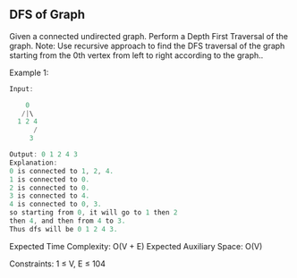 ## DFS of Graph
Given a connected undirected graph. Perform a Depth First Traversal of the graph.
Note: Use recursive approach to find the DFS traversal of the graph starting from the 0th vertex from left to right according to the graph..



 

Example 1:
```C
Input:

    0
   /|\
  1 2 4
      /
     3

Output: 0 1 2 4 3
Explanation: 
0 is connected to 1, 2, 4.
1 is connected to 0.
2 is connected to 0.
3 is connected to 4.
4 is connected to 0, 3.
so starting from 0, it will go to 1 then 2
then 4, and then from 4 to 3.
Thus dfs will be 0 1 2 4 3.
```

Expected Time Complexity: O(V + E)
Expected Auxiliary Space: O(V)


Constraints:
1 ≤ V, E ≤ 104
